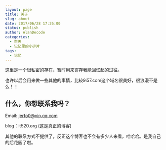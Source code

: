 ```yaml
---
layout: page
title: 关于
slug: about
date: 2017/06/28 17:26:00
status: publish
author: AlanDecode
categories: 
  - 杰夫
  - 记忆里的小碎片
tags: 
  - 记忆
---
```


这里是一个很私密的存在，暂时用来寄存我能回忆起的过往。

也许以后会用来做一些其他的事情，比较9i57.com这个域名很美好，很浪漫不是么！！


## 什么，你想联系我吗？

Email: jerfo0@vip.qq.com

blog：it520.org (这是真正的博客)

其他的联系方式不提供了，反正这个博客也不会有多少人来看，哈哈哈。是我自己的后花园了啦。